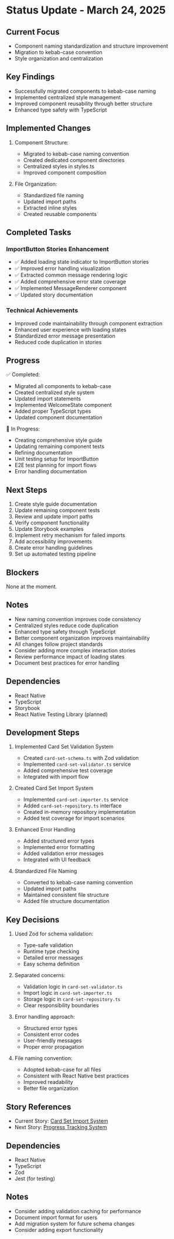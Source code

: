 # Status Update - March 24, 2025

## Current Focus

- Component naming standardization and structure improvement
- Migration to kebab-case convention
- Style organization and centralization

## Key Findings

- Successfully migrated components to kebab-case naming
- Implemented centralized style management
- Improved component reusability through better structure
- Enhanced type safety with TypeScript

## Implemented Changes

1. Component Structure:

   - Migrated to kebab-case naming convention
   - Created dedicated component directories
   - Centralized styles in styles.ts
   - Improved component composition

2. File Organization:
   - Standardized file naming
   - Updated import paths
   - Extracted inline styles
   - Created reusable components

## Completed Tasks

### ImportButton Stories Enhancement

- ✅ Added loading state indicator to ImportButton stories
- ✅ Improved error handling visualization
- ✅ Extracted common message rendering logic
- ✅ Added comprehensive error state coverage
- ✅ Implemented MessageRenderer component
- ✅ Updated story documentation

### Technical Achievements

- Improved code maintainability through component extraction
- Enhanced user experience with loading states
- Standardized error message presentation
- Reduced code duplication in stories

## Progress

✅ Completed:

- Migrated all components to kebab-case
- Created centralized style system
- Updated import statements
- Implemented WelcomeState component
- Added proper TypeScript types
- Updated component documentation

🔄 In Progress:

- Creating comprehensive style guide
- Updating remaining component tests
- Refining documentation
- Unit testing setup for ImportButton
- E2E test planning for import flows
- Error handling documentation

## Next Steps

1. Create style guide documentation
2. Update remaining component tests
3. Review and update import paths
4. Verify component functionality
5. Update Storybook examples
6. Implement retry mechanism for failed imports
7. Add accessibility improvements
8. Create error handling guidelines
9. Set up automated testing pipeline

## Blockers

None at the moment.

## Notes

- New naming convention improves code consistency
- Centralized styles reduce code duplication
- Enhanced type safety through TypeScript
- Better component organization improves maintainability
- All changes follow project standards
- Consider adding more complex interaction stories
- Review performance impact of loading states
- Document best practices for error handling

## Dependencies

- React Native
- TypeScript
- Storybook
- React Native Testing Library (planned)

## Development Steps

1. Implemented Card Set Validation System

   - Created `card-set-schema.ts` with Zod validation
   - Implemented `card-set-validator.ts` service
   - Added comprehensive test coverage
   - Integrated with import flow

2. Created Card Set Import System

   - Implemented `card-set-importer.ts` service
   - Added `card-set-repository.ts` interface
   - Created in-memory repository implementation
   - Added test coverage for import scenarios

3. Enhanced Error Handling

   - Added structured error types
   - Implemented error formatting
   - Added validation error messages
   - Integrated with UI feedback

4. Standardized File Naming
   - Converted to kebab-case naming convention
   - Updated import paths
   - Maintained consistent file structure
   - Added file structure documentation

## Key Decisions

1. Used Zod for schema validation:

   - Type-safe validation
   - Runtime type checking
   - Detailed error messages
   - Easy schema definition

2. Separated concerns:

   - Validation logic in `card-set-validator.ts`
   - Import logic in `card-set-importer.ts`
   - Storage logic in `card-set-repository.ts`
   - Clear responsibility boundaries

3. Error handling approach:

   - Structured error types
   - Consistent error codes
   - User-friendly messages
   - Proper error propagation

4. File naming convention:
   - Adopted kebab-case for all files
   - Consistent with React Native best practices
   - Improved readability
   - Better file organization

## Story References

- Current Story: [Card Set Import System](../stories/story-8-card-set-import-system.story.md)
- Next Story: [Progress Tracking System](../stories/story-9-progress-tracking-system.story.md)

## Dependencies

- React Native
- TypeScript
- Zod
- Jest (for testing)

## Notes

- Consider adding validation caching for performance
- Document import format for users
- Add migration system for future schema changes
- Consider adding export functionality
